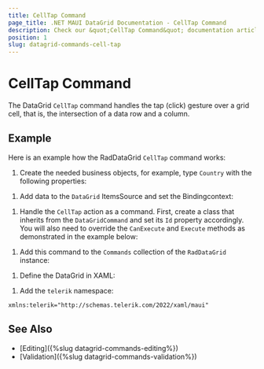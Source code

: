 ```yaml
---
title: CellTap Command
page_title: .NET MAUI DataGrid Documentation - CellTap Command
description: Check our &quot;CellTap Command&quot; documentation article for Telerik DataGrid for .NET MAUI control.
position: 1
slug: datagrid-commands-cell-tap
---
```


# CellTap Command

The DataGrid `CellTap` command handles the tap (click) gesture over a grid cell, that is, the intersection of a data row and a column.

## Example

Here is an example how the RadDataGrid `CellTap` command works:

1. Create the needed business objects, for example, type `Country` with the following properties:

 <snippet id='datagrid-commands-celltap-businessobject'/>

1. Add data to the `DataGrid` ItemsSource and set the Bindingcontext:

  <snippet id='datagrid-commands-celltap-data'/>



1. Handle the `CellTap` action as a command. First, create a class that inherits from the `DataGridCommand` and set its `Id` property accordingly. You will also need to override the `CanExecute` and `Execute` methods as demonstrated in the example below:

 <snippet id='datagrid-commands-celltap'/>

1. Add this command to the `Commands` collection of the `RadDataGrid` instance:

 <snippet id='datagrid-commands-cetttap-add'/>

1. Define the DataGrid in XAML:

 <snippet id='datagrid-commands-celltap-xaml'/>

1. Add the `telerik` namespace:

 ```XAML
xmlns:telerik="http://schemas.telerik.com/2022/xaml/maui"
 ```

## See Also

- [Editing]({%slug datagrid-commands-editing%})
- [Validation]({%slug datagrid-commands-validation%})
